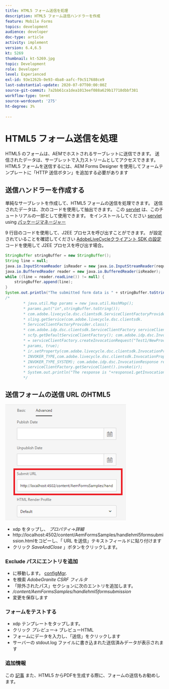 ```yaml
---
title: HTML5 フォーム送信を処理
description: HTML5 フォーム送信ハンドラーを作成
feature: Mobile Forms
topics: development
audience: developer
doc-type: article
activity: implement
version: 6.4,6.5
kt: 5269
thumbnail: kt-5269.jpg
topic: Development
role: Developer
level: Experienced
exl-id: 93e1262b-0e93-4ba8-aafc-f9c517688ce9
last-substantial-update: 2020-07-07T00:00:00Z
source-git-commit: 7a2bb61ca1dea1013eef088a629b17718dbbf381
workflow-type: tm+mt
source-wordcount: '275'
ht-degree: 3%

---
```


# HTML5 フォーム送信を処理

HTML5 のフォームは、AEMでホストされるサーブレットに送信できます。 送信されたデータは、サーブレットで入力ストリームとしてアクセスできます。 HTML5 フォームを送信するには、AEM Forms Designer を使用してフォームテンプレートに「HTTP 送信ボタン」を追加する必要があります

## 送信ハンドラーを作成する

単純なサーブレットを作成して、HTML5 フォームの送信を処理できます。 送信されたデータは、次のコードを使用して抽出できます。 この [servlet](assets/html5-submit-handler.zip) は、このチュートリアルの一部として使用できます。 をインストールしてください [servlet](assets/html5-submit-handler.zip) using [パッケージマネージャー](http://localhost:4502/crx/packmgr/index.jsp)

9 行目のコードを使用して、J2EE プロセスを呼び出すことができます。 が設定されていることを確認してください [AdobeLiveCycleクライアント SDK の設定](https://helpx.adobe.com/aem-forms/6/submit-form-data-livecycle-process.html) コードを使用して J2EE プロセスを呼び出す場合。

```java
StringBuffer stringBuffer = new StringBuffer();
String line = null;
java.io.InputStreamReader isReader = new java.io.InputStreamReader(request.getInputStream(), "UTF-8");
java.io.BufferedReader reader = new java.io.BufferedReader(isReader);
while ((line = reader.readLine()) != null) {
    stringBuffer.append(line);
}
System.out.println("The submitted form data is " + stringBuffer.toString());
/*
        * java.util.Map params = new java.util.HashMap();
        * params.put("in",stringBuffer.toString());
        * com.adobe.livecycle.dsc.clientsdk.ServiceClientFactoryProvider scfp =
        * sling.getService(com.adobe.livecycle.dsc.clientsdk.
        * ServiceClientFactoryProvider.class);
        * com.adobe.idp.dsc.clientsdk.ServiceClientFactory serviceClientFactory =
        * scfp.getDefaultServiceClientFactory(); com.adobe.idp.dsc.InvocationRequest ir
        * = serviceClientFactory.createInvocationRequest("Test1/NewProcess1", "invoke",
        * params, true);
        * ir.setProperty(com.adobe.livecycle.dsc.clientsdk.InvocationProperties.
        * INVOKER_TYPE,com.adobe.livecycle.dsc.clientsdk.InvocationProperties.
        * INVOKER_TYPE_SYSTEM); com.adobe.idp.dsc.InvocationResponse response1 =
        * serviceClientFactory.getServiceClient().invoke(ir);
        * System.out.println("The response is "+response1.getInvocationId());
        */
```


## 送信フォームの送信 URL のHTML5

![submit-url](assets/submit-url.PNG)

* xdp をタップし、 _プロパティ_->_詳細_
* http://localhost:4502/content/AemFormsSamples/handlehml5formsubmission.htmlをコピーし、「 URL を送信」テキストフィールドに貼り付けます
* クリック _SaveAndClose_ 」ボタンをクリックします。

### Exclude パスにエントリを追加

* に移動します。 [configMgr](http://localhost:4502/system/console/configMgr).
* を検索 _AdobeGranite CSRF フィルタ_
* 「除外されたパス」セクションに次のエントリを追加します。
* _/content/AemFormsSamples/handlehml5formsubmission_
* 変更を保存します

### フォームをテストする

* xdp テンプレートをタップします。
* クリック _プレビュー_-> プレビューHTML
* フォームにデータを入力し、「送信」をクリックします
* サーバーの stdout.log ファイルに書き込まれた送信済みデータが表示されます

### 追加情報

この [記事](https://experienceleague.adobe.com/docs/experience-manager-learn/forms/document-services/generate-pdf-from-mobile-form-submission-article.html) また、HTML5 からPDFを生成する際に、フォームの送信もお勧めします。
